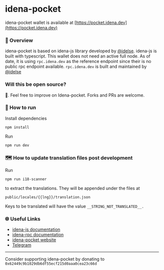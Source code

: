 # idena-pocket

idena-pocket wallet is available at [https://pocket.idena.dev](https://pocket.idena.dev)

### 🔎 Overview

idena-pocket is based on idena-js library developed by [@idelse](https://github.com/idelse). idena-js is built with typescript. This wallet does not need an active full node. As of date, it is using `rpc.idena.dev` as the reference endpoint since their is no public rpc endpoint available. `rpc.idena.dev` is built and maintained by [@idelse](https://github.com/idelse)

### Will this be open source?

💯. Feel free to improve on Idena-pocket. Forks and PRs are welcome.

### 🔧 How to run

Install dependencies

```
npm install
```

Run

```
npm run dev
```

### 🗺️ How to update translation files post development

Run

```
npm run i18-scanner
```

to extract the translations. They will be appended under the files at

```
public/locales/{{lng}}/translation.json
```

Keys to be translated will have the value `__STRING_NOT_TRANSLATED__.`

### 🌐 Useful Links

-   [idena-js documentation](https://www.idelse.com/idena-js/quick-start)
-   [idena-rpc documentation](https://github.com/idelse/idena-rpc)
-   [idena-pocket website](https://pocket.idena.dev)
-   [Telegram](https://t.me/idelsesupport)

---

Consider supporting idena-pocket by donating to `0x62449c9b1029db6df55ecf215d0aaa0cea23c66d`

